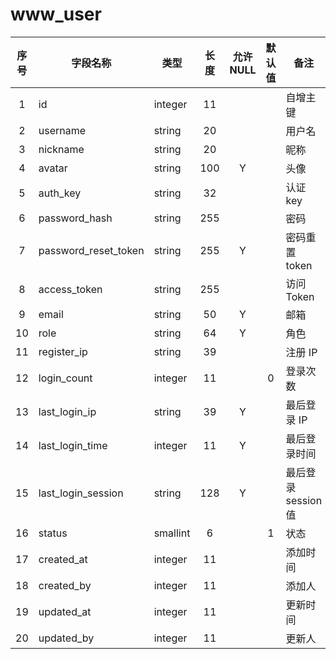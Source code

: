www_user
========
| 序号 | 字段名称 | 类型 | 长度 | 允许 NULL | 默认值 | 备注 | 
| :---: | --- | --- | :---: | :---: | :---: | --- | 
|  1 | id                   | integer  | 11  |   |   | 自增主键   | 
|  2 | username             | string   | 20  |   |   | 用户名      | 
|  3 | nickname             | string   | 20  |   |   | 昵称         | 
|  4 | avatar               | string   | 100 | Y |   | 头像         | 
|  5 | auth_key             | string   | 32  |   |   | 认证 key     | 
|  6 | password_hash        | string   | 255 |   |   | 密码         | 
|  7 | password_reset_token | string   | 255 | Y |   | 密码重置 token | 
|  8 | access_token         | string   | 255 |   |   | 访问 Token   | 
|  9 | email                | string   | 50  | Y |   | 邮箱         | 
| 10 | role                 | string   | 64  | Y |   | 角色         | 
| 11 | register_ip          | string   | 39  |   |   | 注册 IP      | 
| 12 | login_count          | integer  | 11  |   | 0 | 登录次数   | 
| 13 | last_login_ip        | string   | 39  | Y |   | 最后登录 IP | 
| 14 | last_login_time      | integer  | 11  | Y |   | 最后登录时间 | 
| 15 | last_login_session   | string   | 128 | Y |   | 最后登录 session 值 | 
| 16 | status               | smallint | 6   |   | 1 | 状态         | 
| 17 | created_at           | integer  | 11  |   |   | 添加时间   | 
| 18 | created_by           | integer  | 11  |   |   | 添加人      | 
| 19 | updated_at           | integer  | 11  |   |   | 更新时间   | 
| 20 | updated_by           | integer  | 11  |   |   | 更新人      | 
